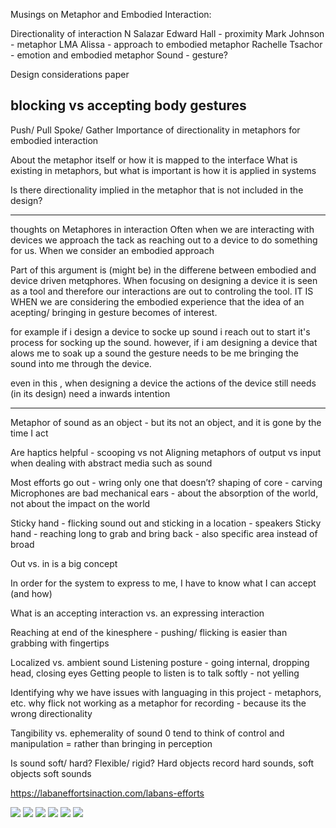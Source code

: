 Musings on Metaphor and Embodied Interaction:

Directionality of interaction
N Salazar
Edward Hall - proximity
Mark Johnson - metaphor
LMA
Alissa - approach to embodied metaphor
Rachelle Tsachor - emotion and embodied metaphor
Sound - gesture?

Design considerations paper

blocking vs accepting body gestures
-----------------------
Push/ Pull
Spoke/ Gather
Importance of directionality in metaphors for embodied interaction 

About the metaphor itself or how it is mapped to the interface
What is existing in metaphors, but what is important is how it is applied in systems

Is there directionality implied in the metaphor that is not included in the design?

---------------------------
thoughts on Metaphores in interaction
Often when we are interacting with devices we approach the tack as reaching out to a device to do something for us. When we consider an embodied approach

Part of this argument is (might be) in the differene between  embodied and device driven metqphores. When focusing on designing a device it is seen as a tool and therefore our interactions are out to controling the tool. 
IT IS WHEN we are considering the embodied experience that the idea of  an acepting/ bringing in gesture becomes of interest. 

for example if i design a device to socke up sound i reach out to start it's process for socking up the sound. however, if i am designing a device that alows me to soak up a sound the gesture needs to be me bringing the sound into me through the device.


even in this , when designing a device the actions of the device still needs (in its design) need a inwards intention

_______________________________


Metaphor of sound as an object - but its not an object, and it is gone by the time I act

Are haptics helpful - scooping vs not
Aligning metaphors of output vs input when dealing with abstract media such as sound

Most efforts go out - wring only one that doesn’t? shaping of core - carving
Microphones are bad mechanical ears - about the absorption of the world, not about the impact on the world

Sticky hand - flicking sound out and sticking in a location - speakers
Sticky hand - reaching long to grab and bring back - also specific area instead of broad

Out vs. in is a big concept

In order for the system to express to me, I have to know what I can accept (and how)

What is an accepting interaction vs. an expressing interaction

Reaching at end of the kinesphere - pushing/ flicking is easier than grabbing with fingertips

Localized vs. ambient sound
Listening posture - going internal, dropping head, closing eyes
Getting people to listen is to talk softly - not yelling

Identifying why we have issues with languaging in this project - metaphors, etc. why flick not working as a metaphor for recording - because its the wrong directionality

Tangibility vs. ephemerality of sound 0 tend to think of control and manipulation = rather than bringing in perception

Is sound soft/ hard? Flexible/ rigid?  Hard objects record hard sounds, soft objects soft sounds

https://labaneffortsinaction.com/labans-efforts

<img src="https://i.pinimg.com/236x/74/bf/08/74bf084dc64628d592a704d3cc3a1393--dance-studio-sacred-geometry.jpg">
<img src="https://i.pinimg.com/236x/e2/ba/c1/e2bac1417d22c4a417f3a12c1bd4d6a2--information-body-image.jpg">
<img src="http://my.ilstu.edu/~kacarl1/1.jpg">
<img src="http://my.ilstu.edu/~kacarl1/2.jpg">
<img src="http://my.ilstu.edu/~kacarl1/3.jpg">
<img src="http://my.ilstu.edu/~kacarl1/4.jpg">
